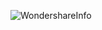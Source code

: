 ![WondershareInfo](https://github.com/[DavidDarlington]/[PrivateVideoEditor]/blob/[readme-info-foto]/readme-info.png?raw=true)
